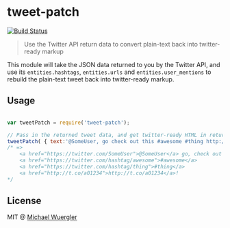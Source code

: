 # tweet-patch

[![Build Status](https://travis-ci.org/radiovisual/tweet-patch.svg?branch=master)](https://travis-ci.org/radiovisual/tweet-patch)

> Use the Twitter API return data to convert plain-text back into twitter-ready markup

This module will take the JSON data returned to you by the Twitter API, and use its 
`entities.hashtags`, `entities.urls` and `entities.user_mentions` to rebuild the plain-text tweet
back into twitter-ready markup.
 

## Usage

```js

var tweetPatch = require('tweet-patch');

// Pass in the returned tweet data, and get twitter-ready HTML in return
tweetPatch( { text:'@SomeUser, go check out this #awesome #thing http://t.co/a01234!' } )
/* =>
    <a href="https://twitter.com/SomeUser">@SomeUser</a> go, check out this 
    <a href="https://twitter.com/hashtag/awesome">#awesome</a> 
    <a href="https://twitter.com/hashtag/thing">#thing</a> 
    <a href="http://t.co/a01234">http://t.co/a01234</a>!
*/

```

## License

MIT @ [Michael Wuergler](http://numetriclabs.com/)


